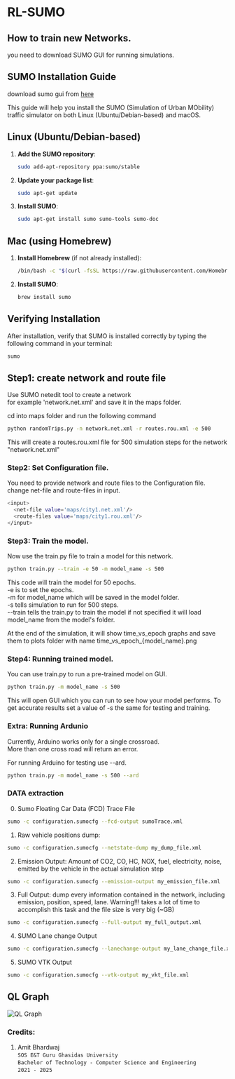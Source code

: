 # RL-SUMO

## How to train new Networks.

you need to download SUMO GUI for running simulations.

## SUMO Installation Guide

download sumo gui from [here](https://sumo.dlr.de/docs/Downloads.php)


This guide will help you install the SUMO (Simulation of Urban MObility) traffic simulator on both Linux (Ubuntu/Debian-based) and macOS.

## Linux (Ubuntu/Debian-based)

1. **Add the SUMO repository**:
    ```bash
    sudo add-apt-repository ppa:sumo/stable
    ```

2. **Update your package list**:
    ```bash
    sudo apt-get update
    ```

3. **Install SUMO**:
    ```bash
    sudo apt-get install sumo sumo-tools sumo-doc
    ```

## Mac (using Homebrew)

1. **Install Homebrew** (if not already installed):
    ```bash
    /bin/bash -c "$(curl -fsSL https://raw.githubusercontent.com/Homebrew/install/HEAD/install.sh)"
    ```

2. **Install SUMO**:
    ```bash
    brew install sumo
    ```

## Verifying Installation

After installation, verify that SUMO is installed correctly by typing the following command in your terminal:

```bash
sumo
```

## Step1: create network and route file

Use SUMO netedit tool to create a network<br/>
for example 'network.net.xml' and save it in the maps folder.

cd into maps folder and run the following command

```bash
python randomTrips.py -n network.net.xml -r routes.rou.xml -e 500
```

This will create a routes.rou.xml file for 500 simulation steps for the network "network.net.xml"

### Step2: Set Configuration file.

You need to provide network and route files to the Configuration file.<br/>
change net-file and route-files in input.

```bash
<input>        
  <net-file value='maps/city1.net.xml'/>
  <route-files value='maps/city1.rou.xml'/>
</input>
```

### Step3: Train the model.

Now use the train.py file to train a model for this network.<br/>

```bash
python train.py --train -e 50 -m model_name -s 500
```

This code will train the model for 50 epochs.<br/>
-e is to set the epochs.<br/>
-m for model_name which will be saved in the model folder.<br/>
-s tells simulation to run for 500 steps.<br/>
--train tells the train.py to train the model if not specified it will load model_name from the model's folder.

At the end of the simulation, it will show time_vs_epoch graphs and save them to plots folder with name time_vs_epoch_{model_name}.png

### Step4: Running trained model.

You can use train.py to run a pre-trained model on GUI.

```bash
python train.py -m model_name -s 500
```

This will open GUI which you can run to see how your model performs.
To get accurate results set a value of -s the same for testing and training.

### Extra: Running Ardunio
Currently, Arduino works only for a single crossroad.<br/>
More than one cross road will return an error.<br/>

For running Arduino for testing use --ard.

```bash
python train.py -m model_name -s 500 --ard
```

### DATA extraction

0) Sumo Floating Car Data (FCD) Trace File<br/>

```bash
sumo -c configuration.sumocfg --fcd-output sumoTrace.xml
```

1) Raw vehicle positions dump: <br/>

```bash
sumo -c configuration.sumocfg --netstate-dump my_dump_file.xml
```

2) Emission Output: Amount of CO2, CO, HC, NOX, fuel, electricity, noise, emitted by the vehicle in the actual simulation step<br/>

```bash
sumo -c configuration.sumocfg --emission-output my_emission_file.xml
```

3) Full Output: 
dump every information contained in the network, including emission, position, speed, lane. 
Warning!!! takes a lot of time to accomplish this task and the file size is very big (~GB) <br/>

```bash
sumo -c configuration.sumocfg --full-output my_full_output.xml
```

4) SUMO Lane change Output<br/>

```bash
sumo -c configuration.sumocfg --lanechange-output my_lane_change_file.xml
```

5) SUMO VTK Output<br/>

```bash
sumo -c configuration.sumocfg --vtk-output my_vkt_file.xml
```

## QL Graph
![QL Graph](ql/notes/maps/Figure_3.png)

### Credits: 
1. Amit Bhardwaj<br/>
`SOS E&T Guru Ghasidas University`<br/>
`Bachelor of Technology - Computer Science and Engineering`<br/>
`2021 - 2025`
